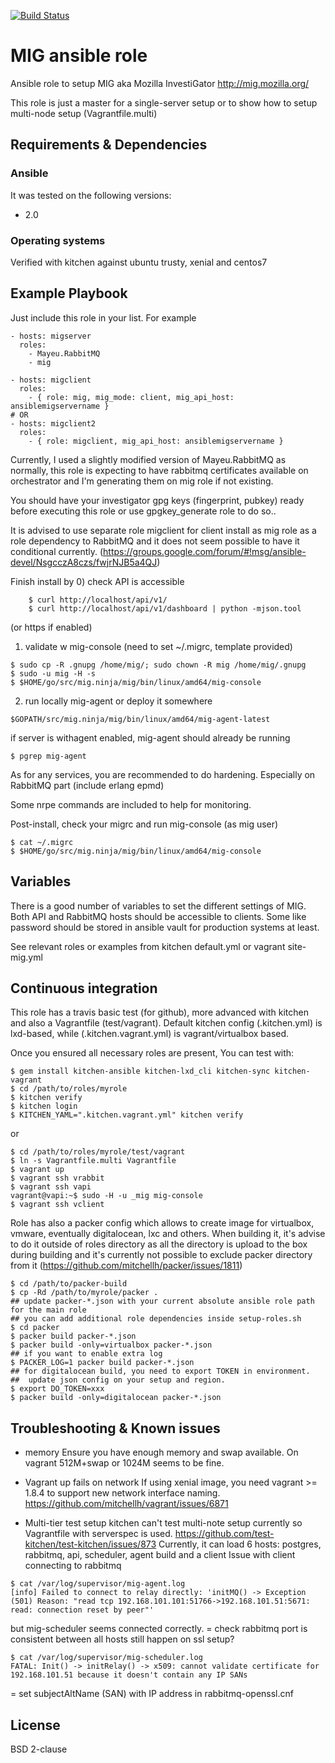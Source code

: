 [![Build Status](https://travis-ci.org/juju4/ansible-mig.svg?branch=master)](https://travis-ci.org/juju4/ansible-mig)

# MIG ansible role

Ansible role to setup MIG aka Mozilla InvestiGator
http://mig.mozilla.org/

This role is just a master for a single-server setup or to show how to setup multi-node setup (Vagrantfile.multi)

## Requirements & Dependencies

### Ansible
It was tested on the following versions:
 * 2.0

### Operating systems

Verified with kitchen against ubuntu trusty, xenial and centos7

## Example Playbook

Just include this role in your list.
For example

```
- hosts: migserver
  roles:
    - Mayeu.RabbitMQ
    - mig

- hosts: migclient
  roles:
    - { role: mig, mig_mode: client, mig_api_host: ansiblemigservername }
# OR
- hosts: migclient2
  roles:
    - { role: migclient, mig_api_host: ansiblemigservername }

```

Currently, I used a slightly modified version of Mayeu.RabbitMQ as normally, this role is expecting to have rabbitmq certificates available on orchestrator and I'm generating them on mig role if not existing.

You should have your investigator gpg keys (fingerprint, pubkey) ready before executing this role or use gpgkey_generate role to do so..

It is advised to use separate role migclient for client install as mig role as a role dependency to RabbitMQ and it does not seem possible to have it conditional currently. (https://groups.google.com/forum/#!msg/ansible-devel/NsgcczA8czs/fwjrNJB5a4QJ)

Finish install by
0) check API is accessible
```
    $ curl http://localhost/api/v1/
    $ curl http://localhost/api/v1/dashboard | python -mjson.tool
```
(or https if enabled)
1) validate w mig-console (need to set ~/.migrc, template provided)
```
$ sudo cp -R .gnupg /home/mig/; sudo chown -R mig /home/mig/.gnupg
$ sudo -u mig -H -s
$ $HOME/go/src/mig.ninja/mig/bin/linux/amd64/mig-console
```
2) run locally mig-agent or deploy it somewhere
```
$GOPATH/src/mig.ninja/mig/bin/linux/amd64/mig-agent-latest
```
if server is withagent enabled, mig-agent should already be running
```
$ pgrep mig-agent
```
As for any services, you are recommended to do hardening.
Especially on RabbitMQ part (include erlang epmd)

Some nrpe commands are included to help for monitoring.

Post-install, check your migrc and run mig-console (as mig user)
```
$ cat ~/.migrc
$ $HOME/go/src/mig.ninja/mig/bin/linux/amd64/mig-console
```

## Variables

There is a good number of variables to set the different settings of MIG. Both API and RabbitMQ hosts should be accessible to clients.
Some like password should be stored in ansible vault for production systems at least.

See relevant roles or examples from kitchen default.yml or vagrant site-mig.yml

## Continuous integration

This role has a travis basic test (for github), more advanced with kitchen and also a Vagrantfile (test/vagrant).
Default kitchen config (.kitchen.yml) is lxd-based, while (.kitchen.vagrant.yml) is vagrant/virtualbox based.

Once you ensured all necessary roles are present, You can test with:
```
$ gem install kitchen-ansible kitchen-lxd_cli kitchen-sync kitchen-vagrant
$ cd /path/to/roles/myrole
$ kitchen verify
$ kitchen login
$ KITCHEN_YAML=".kitchen.vagrant.yml" kitchen verify
```
or
```
$ cd /path/to/roles/myrole/test/vagrant
$ ln -s Vagrantfile.multi Vagrantfile
$ vagrant up
$ vagrant ssh vrabbit
$ vagrant ssh vapi
vagrant@vapi:~$ sudo -H -u _mig mig-console
$ vagrant ssh vclient
```

Role has also a packer config which allows to create image for virtualbox, vmware, eventually digitalocean, lxc and others.
When building it, it's advise to do it outside of roles directory as all the directory is upload to the box during building 
and it's currently not possible to exclude packer directory from it (https://github.com/mitchellh/packer/issues/1811)
```
$ cd /path/to/packer-build
$ cp -Rd /path/to/myrole/packer .
## update packer-*.json with your current absolute ansible role path for the main role
## you can add additional role dependencies inside setup-roles.sh
$ cd packer
$ packer build packer-*.json
$ packer build -only=virtualbox packer-*.json
## if you want to enable extra log
$ PACKER_LOG=1 packer build packer-*.json
## for digitalocean build, you need to export TOKEN in environment.
##  update json config on your setup and region.
$ export DO_TOKEN=xxx
$ packer build -only=digitalocean packer-*.json
```


## Troubleshooting & Known issues

* memory
Ensure you have enough memory and swap available. On vagrant 512M+swap or 1024M seems to be fine.

* Vagrant up fails on network
If using xenial image, you need vagrant >= 1.8.4 to support new network interface naming.
https://github.com/mitchellh/vagrant/issues/6871

* Multi-tier test setup
kitchen can't test multi-note setup currently so Vagrantfile with serverspec is used.
https://github.com/test-kitchen/test-kitchen/issues/873
Currently, it can load 6 hosts: postgres, rabbitmq, api, scheduler, agent build and a client
Issue with client connecting to rabbitmq
```
$ cat /var/log/supervisor/mig-agent.log
[info] Failed to connect to relay directly: 'initMQ() -> Exception (501) Reason: "read tcp 192.168.101.101:51766->192.168.101.51:5671: read: connection reset by peer"'
```
but mig-scheduler seems connected correctly.
= check rabbitmq port is consistent between all hosts
  still happen on ssl setup?

```
$ cat /var/log/supervisor/mig-scheduler.log
FATAL: Init() -> initRelay() -> x509: cannot validate certificate for 192.168.101.51 because it doesn't contain any IP SANs
```
= set subjectAltName (SAN) with IP address in rabbitmq-openssl.cnf


## License

BSD 2-clause



